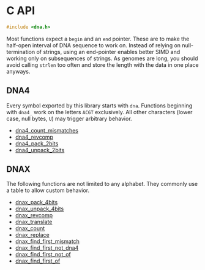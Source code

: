 # C API

```C
#include <dna.h>
```

Most functions expect a `begin` and an `end` pointer. These are to make the half-open interval of DNA sequence to work on. Instead of relying on null-termination of strings, using an end-pointer enables better SIMD and working only on subsequences of strings. As genomes are long, you should avoid calling `strlen` too often and store the length with the data in one place anyways.

## DNA4

Every symbol exported by this library starts with `dna`. Functions beginning with `dna4_` work on the letters `ACGT` exclusively. All other characters (lower case, null bytes, `U`) may trigger arbitrary behavior.

* [dna4_count_mismatches](dna4_count_mismatches.3.md)
* [dna4_revcomp](dna4_revcomp.3.md)
* [dna4_pack_2bits](dna4_pack_2bits.3.md)
* [dna4_unpack_2bits](dna4_unpack_2bits.3.md)

## DNAX

The following functions are not limited to any alphabet. They commonly use a table to allow custom behavior.

* [dnax_pack_4bits](dnax_pack_4bits.3.md)
* [dnax_unpack_4bits](dnax_unpack_4bits.3.md)
* [dnax_revcomp](dnax_revcomp.3.md)
* [dnax_translate](dnax_translate.3.md)
* [dnax_count](dnax_count.3.md)
* [dnax_replace](dnax_replace.3.md)
* [dnax_find_first_mismatch](dnax_find_first_mismatch.3.md)
* [dnax_find_first_not_dna4](dnax_find_first_not_dna4.3.md)
* [dnax_find_first_not_of](dnax_find_first_not_of.3.md)
* [dnax_find_first_of](dnax_find_first_of.3.md)
